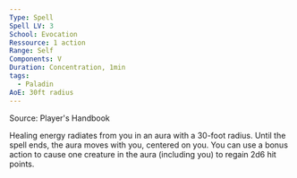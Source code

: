 ```yaml
---
Type: Spell
Spell LV: 3
School: Evocation
Ressource: 1 action
Range: Self
Components: V
Duration: Concentration, 1min
tags:
  - Paladin
AoE: 30ft radius
---
```

Source: Player's Handbook

Healing energy radiates from you in an aura with a 30-foot radius. Until the spell ends, the aura moves with you, centered on you. You can use a bonus action to cause one creature in the aura (including you) to regain 2d6 hit points.